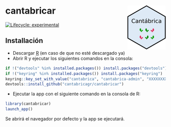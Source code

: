 
<!-- README.md is generated from README.Rmd. Please edit that file -->

# cantabricar <img src='man/figures/logo.png' align="right" height="139" />

<!-- badges: start -->

[![Lifecycle:
experimental](https://img.shields.io/badge/lifecycle-experimental-orange.svg)](https://lifecycle.r-lib.org/articles/stages.html#experimental)
<!-- badges: end -->

## Installación

-   Descargar [R](https://ftp.cixug.es/CRAN/) (en caso de que no esté
    descargado ya)
-   Abrir R y ejecutar los siguientes comandos en la consola:

``` r
if !("devtools" %in% installed.packages()) install.packages("devtools")
if !("keyring" %in% installed.packages()) install.packages("keyring")
keyring::key_set_with_value("cantabrica", "cantabrica-admin", "XXXXXXXX") # sustituir XXXXXX con la contraseña de Azure
devtools::install_github("cantabricagr/cantabricar")
```

-   Ejecutar la app con el siguiente comando en la consola de R:

``` r
library(cantabricar)
launch_app()
```

Se abrirá el navegador por defecto y la app se ejecutará.
